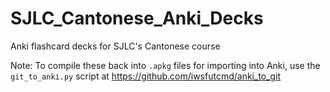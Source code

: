 # SJLC_Cantonese_Anki_Decks
Anki flashcard decks for SJLC's Cantonese course

Note: To compile these back into `.apkg` files for importing into Anki, use the `git_to_anki.py` script at https://github.com/iwsfutcmd/anki_to_git
